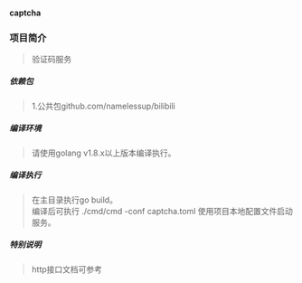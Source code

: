 #### captcha

### 项目简介
> 验证码服务

##### 依赖包
> 1.公共包github.com/namelessup/bilibili 

##### 编译环境
> 请使用golang v1.8.x以上版本编译执行。  

##### 编译执行
> 在主目录执行go build。   
> 编译后可执行 ./cmd/cmd -conf captcha.toml 使用项目本地配置文件启动服务。  

##### 特别说明  
> http接口文档可参考
